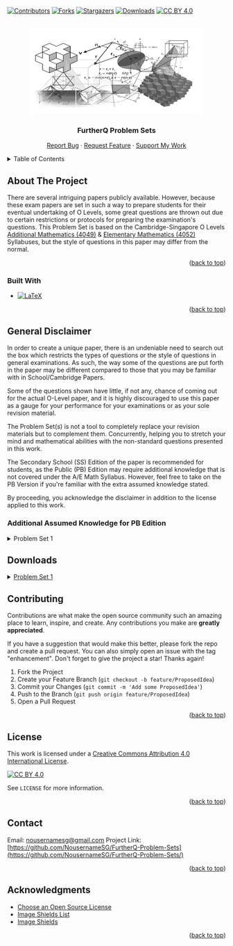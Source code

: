 <a name="readme-top"></a>

<!-- PROJECT SHIELDS -->
[![Contributors][contributors-shield]][contributors-url]
[![Forks][forks-shield]][forks-url]
[![Stargazers][stars-shield]][stars-url]
[![Downloads][downloads-shield]][downloads-url]
[![CC BY 4.0][license-shield]][license-url]



<!-- PROJECT LOGO -->
<br />
<div align="center">
    <img src="Images/logo.jpg" alt="Logo" width="400" height="200">
  </a>

  <h3 align="center">FurtherQ Problem Sets</h3>

  <p align="center">
    <a href="https://github.com/NousernameSG/FurtherQ-Problem-Sets/issues">Report Bug</a>
    ·
    <a href="https://github.com/NousernameSG/FurtherQ-Problem-Sets/issues">Request Feature</a>
    ·
    <a href="https://www.buymeacoffee.com/nousernamesg">Support My Work</a>
  </p>
</div>



<!-- TABLE OF CONTENTS -->
<details>
  <summary>Table of Contents</summary>
  <ol>
    <li>
      <a href="#about-the-project">About The Project</a>
      <ul>
        <li><a href="#built-with">Built With</a></li>
      </ul>
    </li>
    <li><a href="#General Disclaimer">General Disclaimer</a>
      <ul>
        <li><a href="#Additional Assumed Knowledge for PB Edition">Additional Assumed Knowledge for PB Edition</a></li>
      </ul>
    </li>
    <li><a href="#Latest Downloads">Downloads</li>
    <li><a href="#contributing">Contributing</a></li>
    <li><a href="#license">License</a></li>
    <li><a href="#contact">Contact</a></li>
    <li><a href="#acknowledgments">Acknowledgments</a></li>
  </ol>
</details>



<!-- ABOUT THE PROJECT -->
## About The Project

There are several intriguing papers publicly available. However, because these exam papers are set in such a way to prepare students for their eventual undertaking of O Levels, some great questions are thrown out due to certain restrictions or protocols for preparing the examination's questions. This Problem Set is based on the Cambridge-Singapore O Levels <a href=https://www.seab.gov.sg/docs/default-source/national-examinations/syllabus/olevel/2022syllabus/4049_y22_sy.pdf>Additional Mathematics (4049)</a> & <a href=https://www.seab.gov.sg/docs/default-source/national-examinations/syllabus/olevel/2023syllabus/4052_y23_sy.pdf>Elementary Mathematics (4052)</a> Syllabuses, but the style of questions in this paper may differ from the normal.

<p align="right">(<a href="#readme-top">back to top</a>)</p>



### Built With

* [![LaTeX][LaTeX-Shield]][LaTeX-url]

<p align="right">(<a href="#readme-top">back to top</a>)</p>



<!-- GENERAL DISCLAIMER -->
## General Disclaimer

In order to create a unique paper, there is an undeniable need to search out the box which restricts the types of questions or the style of questions in general examinations. As such, the way some of the questions are put forth in the paper may be different compared to those that you may be familiar with in School/Cambridge Papers.

Some of the questions shown have little, if not any, chance of coming out for the actual O-Level paper, and it is highly discouraged to use this paper as a gauge for your performance for your examinations or as your sole revision material.

The Problem Set(s) is not a tool to completely replace your revision materials but to complement them. Concurrently, helping you to stretch your mind and mathematical abilities with the non-standard questions presented in this work.

The Secondary School (SS) Edition of the paper is recommended for students, as the Public (PB) Edition may require additional knowledge that is not covered under the A/E Math Syllabus. However, feel free to take on the PB Version if you're familiar with the extra assumed knowledge stated.

By proceeding, you acknowledge the disclaimer in addition to the license applied to this work.



### Additional Assumed Knowledge for PB Edition

<details>
  <summary>Problem Set 1</summary>
  <ol>
    <li>Mathematics</li>
    <ul>
      <li>Different Function Notation</li>
      <li>Basic Understanding of Summation</li>
    </ul>
    <li>Physics</li>
    <ul>
      <li> Basic Circuit Theory (O-Level Physics)</li>
    </ul>
  </ol>
</details>



<!-- LATEST DOWNLOADS -->
## Downloads

<details>
  <summary><a href=https://github.com/NousernameSG/FurtherQ-Problem-Sets/files/10162908/FurtherQ.-.Problem.Set.1.4-10-22.zip> Problem Set 1</a></summary>
    Date of Release: 4 October 2022 <br>
    Release Version: 2.0 <br>
    File Size: 1.7MB <br>
</details>


<!-- CONTRIBUTING -->
## Contributing

Contributions are what make the open source community such an amazing place to learn, inspire, and create. Any contributions you make are **greatly appreciated**.

If you have a suggestion that would make this better, please fork the repo and create a pull request. You can also simply open an issue with the tag "enhancement".
Don't forget to give the project a star! Thanks again!

1. Fork the Project
2. Create your Feature Branch (`git checkout -b feature/ProposedIdea`)
3. Commit your Changes (`git commit -m 'Add some ProposedIdea'`)
4. Push to the Branch (`git push origin feature/ProposedIdea`)
5. Open a Pull Request

<p align="right">(<a href="#readme-top">back to top</a>)</p>



<!-- LICENSE -->
## License

This work is licensed under a [Creative Commons Attribution 4.0 International License][license-webpage].

[![CC BY 4.0][license-mark]][license-webpage]

See `LICENSE` for more information.

<p align="right">(<a href="#readme-top">back to top</a>)</p>



<!-- CONTACT -->
## Contact

Email: nousernamesg@gmail.com
Project Link: [https://github.com/NousernameSG/FurtherQ-Problem-Sets](https://github.com/NousernameSG/FurtherQ-Problem-Sets/)

<p align="right">(<a href="#readme-top">back to top</a>)</p>



<!-- ACKNOWLEDGMENTS -->
## Acknowledgments


* [Choose an Open Source License](https://choosealicense.com)
* [Image Shields List](https://github.com/Ileriayo/markdown-badges)
* [Image Shields](https://shields.io)

<p align="right">(<a href="#readme-top">back to top</a>)</p>



<!-- MARKDOWN LINKS & IMAGES -->
<!-- https://www.markdownguide.org/basic-syntax/#reference-style-links -->
<!-- https://shields.io -->
[contributors-shield]: https://img.shields.io/github/contributors/NousernameSG/FurtherQ-Problem-Sets
[contributors-url]: https://github.com/NousernameSG/FurtherQ-Problem-Sets/graphs/contributors
[forks-shield]: https://img.shields.io/github/forks/NousernameSG/FurtherQ-Problem-Sets?label=Fork
[forks-url]: https://github.com/NousernameSG/FurtherQ-Problem-Sets/network/members
[stars-shield]: https://img.shields.io/github/stars/NousernameSG?affiliations=OWNER%2CCOLLABORATOR
[stars-url]: https://github.com/NousernameSG/FurtherQ-Problem-Sets/stargazers
[downloads-shield]: https://img.shields.io/github/downloads/NousernameSG/FurtherQ-Problem-Sets/total
[downloads-url]: https://github.com/NousernameSG/FurtherQ-Problem-Sets/releases
[license-shield]: https://img.shields.io/badge/License-CC%20BY%204.0-lightgrey.svg
[license-url]: https://github.com/NousernameSG/FurtherQ-Problem-Sets/blob/master/LICENSE
[license-webpage]: http://creativecommons.org/licenses/by/4.0/
[license-mark]: https://i.creativecommons.org/l/by/4.0/88x31.png
[LaTeX-Shield]: https://img.shields.io/badge/latex-%23008080.svg?style=for-the-badge&logo=latex&logoColor=white
[LaTeX-url]: https://www.latex-project.org/
